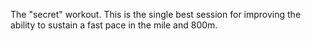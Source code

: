 The "secret" workout. This is the single best session for improving the ability to sustain a fast pace in the mile and 800m.
